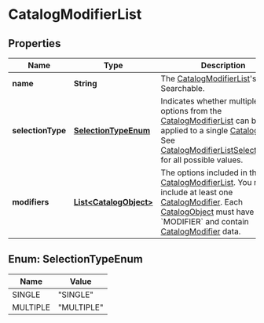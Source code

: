 
# CatalogModifierList

## Properties
Name | Type | Description | Notes
------------ | ------------- | ------------- | -------------
**name** | **String** | The [CatalogModifierList](#type-catalogmodifierlist)&#39;s name. Searchable. |  [optional]
**selectionType** | [**SelectionTypeEnum**](#SelectionTypeEnum) | Indicates whether multiple options from the [CatalogModifierList](#type-catalogmodifierlist) can be applied to a single [CatalogItem](#type-catalogitem). See [CatalogModifierListSelectionType](#type-catalogmodifierlistselectiontype) for all possible values. |  [optional]
**modifiers** | [**List&lt;CatalogObject&gt;**](CatalogObject.md) | The options included in the [CatalogModifierList](#type-catalogmodifierlist). You must include at least one [CatalogModifier](#type-catalogmodifier). Each [CatalogObject](#type-catalogobject) must have type &#x60;MODIFIER&#x60; and contain [CatalogModifier](#type-catalogmodifier) data. |  [optional]


<a name="SelectionTypeEnum"></a>
## Enum: SelectionTypeEnum
Name | Value
---- | -----
SINGLE | &quot;SINGLE&quot;
MULTIPLE | &quot;MULTIPLE&quot;



